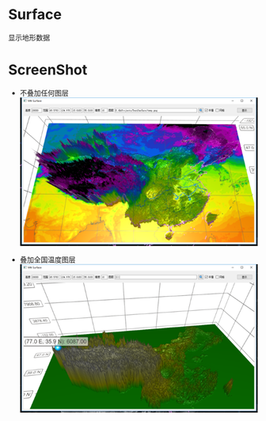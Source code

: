 # Surface
显示地形数据

# ScreenShot
* 不叠加任何图层
![surface](https://github.com/skypanda100/Surface/blob/master/screenshot/1.png)

* 叠加全国温度图层
![dewpoint](https://github.com/skypanda100/Surface/blob/master/screenshot/2.png)

